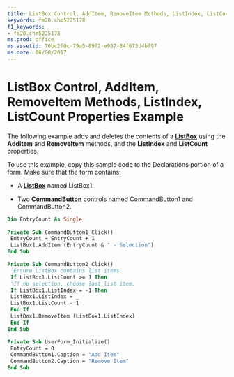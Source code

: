 ```yaml
---
title: ListBox Control, AddItem, RemoveItem Methods, ListIndex, ListCount Properties Example
keywords: fm20.chm5225178
f1_keywords:
- fm20.chm5225178
ms.prod: office
ms.assetid: 70bc2f0c-79a5-89f2-e987-84f673d4bf97
ms.date: 06/08/2017
---
```



# ListBox Control, AddItem, RemoveItem Methods, ListIndex, ListCount Properties Example

The following example adds and deletes the contents of a  **[ListBox](listbox-control.md)** using the **AddItem** and **RemoveItem** methods, and the **ListIndex** and **ListCount** properties.

To use this example, copy this sample code to the Declarations portion of a form. Make sure that the form contains:




- A  **[ListBox](listbox-control.md)** named ListBox1.
    
- Two  **[CommandButton](commandbutton-control.md)** controls named CommandButton1 and CommandButton2.
    




```vb
Dim EntryCount As Single 
 
Private Sub CommandButton1_Click() 
 EntryCount = EntryCount + 1 
 ListBox1.AddItem (EntryCount & " - Selection") 
End Sub
```




```vb
Private Sub CommandButton2_Click() 
 'Ensure ListBox contains list items 
 If ListBox1.ListCount >= 1 Then 
 'If no selection, choose last list item. 
 If ListBox1.ListIndex = -1 Then 
 ListBox1.ListIndex = _ 
 ListBox1.ListCount - 1 
 End If 
 ListBox1.RemoveItem (ListBox1.ListIndex) 
 End If 
End Sub
```




```vb
Private Sub UserForm_Initialize() 
 EntryCount = 0 
 CommandButton1.Caption = "Add Item" 
 CommandButton2.Caption = "Remove Item" 
End Sub
```


